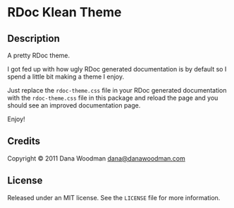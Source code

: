 # RDoc Klean Theme

## Description

A pretty RDoc theme.

I got fed up with how ugly RDoc generated documentation is by default so I spend a little bit making a theme I enjoy.

Just replace the `rdoc-theme.css` file in your RDoc generated documentation with the `rdoc-theme.css` file in this package and reload the page and you should see an improved documentation page.

Enjoy!


## Credits

Copyright &copy; 2011 Dana Woodman <dana@danawoodman.com>


## License

Released under an MIT license. See the `LICENSE` file for more information.
